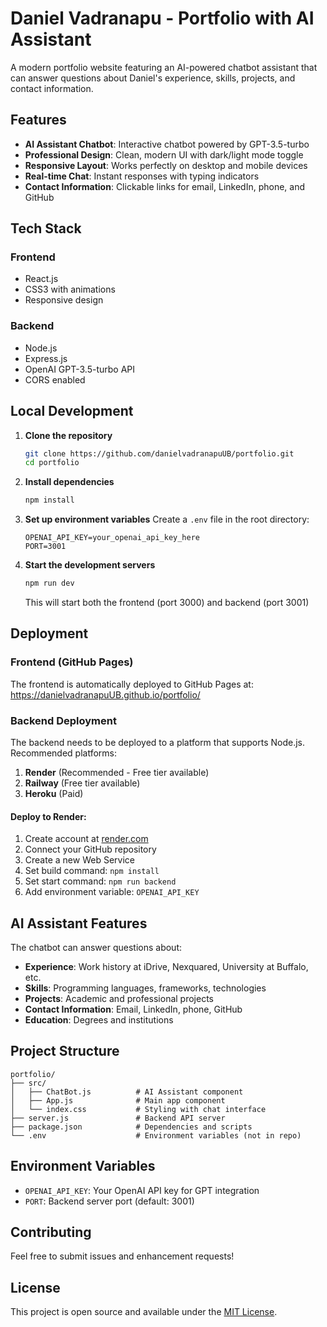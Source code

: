 # Daniel Vadranapu - Portfolio with AI Assistant

A modern portfolio website featuring an AI-powered chatbot assistant that can answer questions about Daniel's experience, skills, projects, and contact information.

## Features

- **AI Assistant Chatbot**: Interactive chatbot powered by GPT-3.5-turbo
- **Professional Design**: Clean, modern UI with dark/light mode toggle
- **Responsive Layout**: Works perfectly on desktop and mobile devices
- **Real-time Chat**: Instant responses with typing indicators
- **Contact Information**: Clickable links for email, LinkedIn, phone, and GitHub

## Tech Stack

### Frontend
- React.js
- CSS3 with animations
- Responsive design

### Backend
- Node.js
- Express.js
- OpenAI GPT-3.5-turbo API
- CORS enabled

## Local Development

1. **Clone the repository**
   ```bash
   git clone https://github.com/danielvadranapuUB/portfolio.git
   cd portfolio
   ```

2. **Install dependencies**
   ```bash
   npm install
   ```

3. **Set up environment variables**
   Create a `.env` file in the root directory:
   ```
   OPENAI_API_KEY=your_openai_api_key_here
   PORT=3001
   ```

4. **Start the development servers**
   ```bash
   npm run dev
   ```
   This will start both the frontend (port 3000) and backend (port 3001)

## Deployment

### Frontend (GitHub Pages)
The frontend is automatically deployed to GitHub Pages at:
https://danielvadranapuUB.github.io/portfolio/

### Backend Deployment
The backend needs to be deployed to a platform that supports Node.js. Recommended platforms:

1. **Render** (Recommended - Free tier available)
2. **Railway** (Free tier available)
3. **Heroku** (Paid)

#### Deploy to Render:
1. Create account at [render.com](https://render.com)
2. Connect your GitHub repository
3. Create a new Web Service
4. Set build command: `npm install`
5. Set start command: `npm run backend`
6. Add environment variable: `OPENAI_API_KEY`

## AI Assistant Features

The chatbot can answer questions about:
- **Experience**: Work history at iDrive, Nexquared, University at Buffalo, etc.
- **Skills**: Programming languages, frameworks, technologies
- **Projects**: Academic and professional projects
- **Contact Information**: Email, LinkedIn, phone, GitHub
- **Education**: Degrees and institutions

## Project Structure

```
portfolio/
├── src/
│   ├── ChatBot.js          # AI Assistant component
│   ├── App.js              # Main app component
│   └── index.css           # Styling with chat interface
├── server.js               # Backend API server
├── package.json            # Dependencies and scripts
└── .env                    # Environment variables (not in repo)
```

## Environment Variables

- `OPENAI_API_KEY`: Your OpenAI API key for GPT integration
- `PORT`: Backend server port (default: 3001)

## Contributing

Feel free to submit issues and enhancement requests!

## License

This project is open source and available under the [MIT License](LICENSE).
